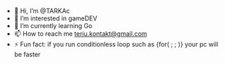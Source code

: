 - 👋 Hi, I’m @TARKAc
- 👀 I’m interested in gameDEV
- 🌱 I’m currently learning Go
- 📫 How to reach me teriu.kontakt@gmail.com
- ⚡ Fun fact: if you run conditionless loop such as {for( ; ; )} your pc will be faster
